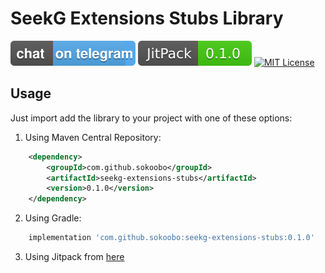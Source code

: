 # SeekG Extensions Stubs Library

[![Telegram](/telegram.svg)](https://telegram.me/sokoobo)
[![Jitpack](/seekg-extensions-stubs.svg)](https://jitpack.io/#sokoobo/seekg-extensions-stubs)
[![MIT License](http://img.shields.io/badge/license-MIT-blue.svg?style=flat)](https://github.com/sokoobo/seekg-extensions-stubs/blob/master/LICENSE)

## Usage

Just import add the library to your project with one of these options:

1. Using Maven Central Repository:

```xml
    <dependency>
        <groupId>com.github.sokoobo</groupId>
        <artifactId>seekg-extensions-stubs</artifactId>
        <version>0.1.0</version>
    </dependency>
```

2. Using Gradle:

```gradle
    implementation 'com.github.sokoobo:seekg-extensions-stubs:0.1.0'
```

3. Using Jitpack from [here](https://jitpack.io/#sokoobo/seekg-extensions-stubs/0.1.0)